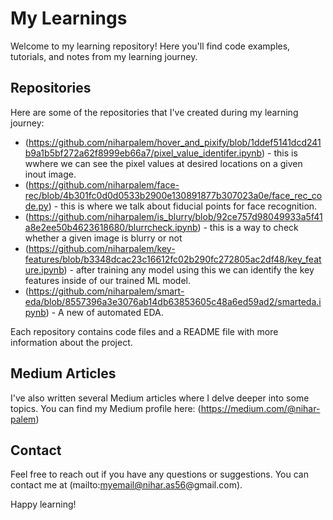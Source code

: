 # My Learnings

Welcome to my learning repository! Here you'll find code examples, tutorials, and notes from my learning journey.

## Repositories

Here are some of the repositories that I've created during my learning journey:

-  (https://github.com/niharpalem/hover_and_pixify/blob/1ddef5141dcd241b9a1b5bf272a62f8999eb66a7/pixel_value_identifer.ipynb) - this is wwhere we can see the pixel values at desired locations on a given inout image.
- (https://github.com/niharpalem/face-rec/blob/4b301fc0d0d0533b2900e130891877b307023a0e/face_rec_code.py) - this is where we talk about fiducial points for face recognition.
- (https://github.com/niharpalem/is_blurry/blob/92ce757d98049933a5f41a8e2ee50b4623618680/blurrcheck.ipynb) - this is a way to check whether a given image is blurry or not 
- (https://github.com/niharpalem/key-features/blob/b3348dcac23c16612fc02b290fc272805ac2df48/key_feature.ipynb) - after training any model using this we can identify the key features inside of our trained ML model.
- (https://github.com/niharpalem/smart-eda/blob/8557396a3e3076ab14db63853605c48a6ed59ad2/smarteda.ipynb) - A new of automated EDA.

Each repository contains code files and a README file with more information about the project.

## Medium Articles

I've also written several Medium articles where I delve deeper into some topics. You can find my Medium profile here: (https://medium.com/@nihar-palem)

## Contact

Feel free to reach out if you have any questions or suggestions. You can contact me at (mailto:myemail@nihar.as56@gmail.com).

Happy learning!

